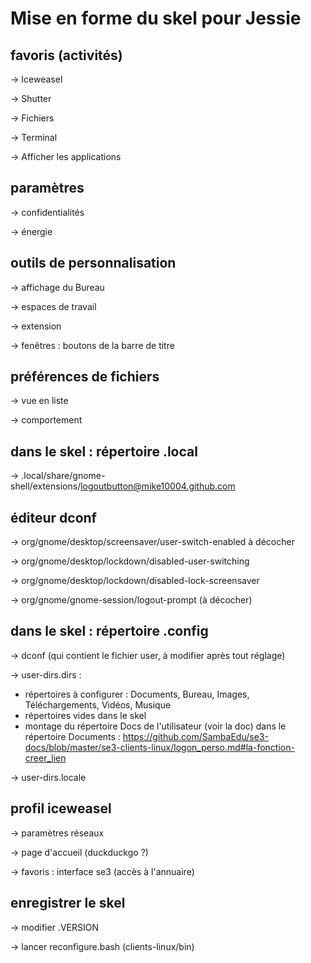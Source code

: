 # Mise en forme du skel pour Jessie


## favoris (activités)
→ Iceweasel

→ Shutter

→ Fichiers

→ Terminal

→ Afficher les applications


## paramètres
→ confidentialités

→ énergie


## outils de personnalisation
→ affichage du Bureau

→ espaces de travail

→ extension

→ fenêtres : boutons de la barre de titre


## préférences de fichiers
→ vue en liste

→ comportement


## dans le skel : répertoire .local
→ .local/share/gnome-shell/extensions/logoutbutton@mike10004.github.com


## éditeur dconf
→ org/gnome/desktop/screensaver/user-switch-enabled à décocher

→ org/gnome/desktop/lockdown/disabled-user-switching

→ org/gnome/desktop/lockdown/disabled-lock-screensaver

→ org/gnome/gnome-session/logout-prompt (à décocher)


## dans le skel : répertoire .config
→ dconf (qui contient le fichier user, à modifier après tout réglage)

→ user-dirs.dirs :
* répertoires à configurer : Documents, Bureau, Images, Téléchargements, Vidéos, Musique
* répertoires vides dans le skel
* montage du répertoire Docs de l'utilisateur (voir la doc) dans le répertoire Documents : https://github.com/SambaEdu/se3-docs/blob/master/se3-clients-linux/logon_perso.md#la-fonction-creer_lien

→ user-dirs.locale


## profil iceweasel
→ paramètres réseaux

→ page d'accueil (duckduckgo ?)

→ favoris : interface se3 (accès à l'annuaire)


## enregistrer le skel
→ modifier .VERSION

→ lancer reconfigure.bash (clients-linux/bin)


